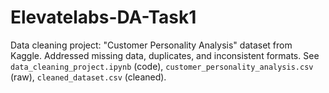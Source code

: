# Elevatelabs-DA-Task1
Data cleaning project: "Customer Personality Analysis" dataset from Kaggle. Addressed missing data, duplicates, and inconsistent formats. See `data_cleaning_project.ipynb` (code), `customer_personality_analysis.csv` (raw), `cleaned_dataset.csv` (cleaned).
